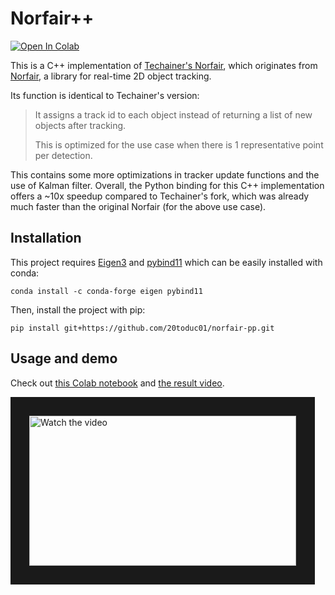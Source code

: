 # Norfair++
[![Open In Colab](https://colab.research.google.com/assets/colab-badge.svg)](https://colab.research.google.com/drive/123NTUk6jwIJgf_VHJXC4-0RQWATET5xJ?usp=sharing)

This is a C++ implementation of [Techainer's Norfair](https://github.com/Techainer/norfair), which originates from [Norfair](https://github.com/tryolabs/norfair), a library for real-time 2D object tracking.


Its function is identical to Techainer's version:

> It assigns a track id to each object instead of returning a list of new objects after tracking.
>
> This is optimized for the use case when there is 1 representative point per detection.

This contains some more optimizations in tracker update functions and the use of Kalman filter. Overall, the Python binding for this C++ implementation offers a ~10x speedup compared to Techainer's fork, which was already much faster than the original Norfair (for the above use case).

## Installation
This project requires [Eigen3](https://eigen.tuxfamily.org) and [pybind11](https://github.com/pybind/pybind11) which can be easily installed with conda:
```shell
conda install -c conda-forge eigen pybind11
```
Then, install the project with pip:
```shell
pip install git+https://github.com/20toduc01/norfair-pp.git
```

## Usage and demo
Check out [this Colab notebook](https://colab.research.google.com/drive/123NTUk6jwIJgf_VHJXC4-0RQWATET5xJ?usp=sharing) and [the result video](https://www.youtube.com/watch?v=GPeYwYejRUQ).


<a href="http://www.youtube.com/watch?feature=player_embedded&v=GPeYwYejRUQ" target="_blank">
 <img src="http://img.youtube.com/vi/GPeYwYejRUQ/mqdefault.jpg" alt="Watch the video" width="427" height="240" border="30" />
</a>
